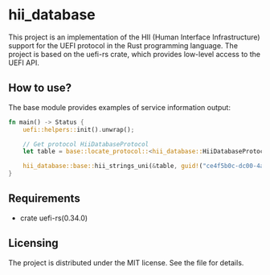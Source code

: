 # hii_database

This project is an implementation of the HII (Human Interface Infrastructure) support for the UEFI protocol in the Rust programming language. The project is based on the uefi-rs crate, which provides low-level access to the UEFI API.

## How to use?
The base module provides examples of service information output:
```rust
fn main() -> Status {
    uefi::helpers::init().unwrap();

    // Get protocol HiiDatabaseProtocol
    let table = base::locate_protocol::<hii_database::HiiDatabaseProtocol>();    

    hii_database::base::hii_strings_uni(&table, guid!("ce4f5b0c-dc00-4a32-97ed-2966981c7725"));
}
```

## Requirements
* crate uefi-rs(0.34.0)

## Licensing
The project is distributed under the MIT license. See the file for details.
